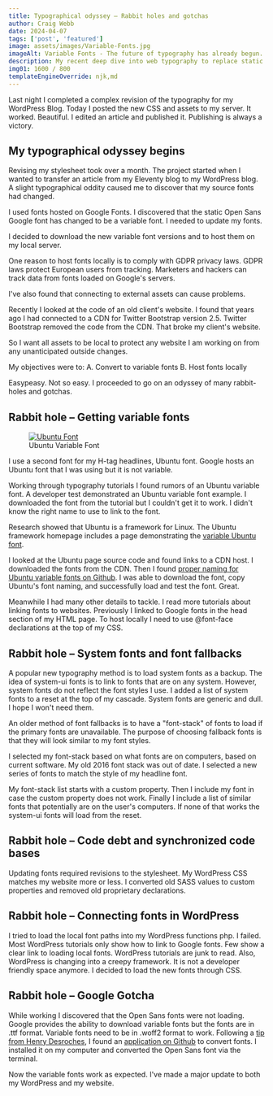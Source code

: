 ```yaml
---
title: Typographical odyssey – Rabbit holes and gotchas
author: Craig Webb
date: 2024-04-07
tags: ['post', 'featured']
image: assets/images/Variable-Fonts.jpg
imageAlt: Variable Fonts - The future of typography has already begun.
description: My recent deep dive into web typography to replace static fonts with variable fonts, replace my font stack, and other details. 
img01: 1600 / 800
templateEngineOverride: njk,md
---
```

Last night I completed a complex revision of the typography for my WordPress Blog. Today I posted the new CSS and assets to my server. It worked. Beautiful. I edited an article and published it. Publishing is always a victory. 

## My typographical odyssey begins

Revising my stylesheet took over a month. The project started when I wanted to transfer an article from my Eleventy blog to my WordPress blog. A slight typographical oddity caused me to discover that my source fonts had changed.

I used fonts hosted on Google Fonts. I discovered that the static Open Sans Google font has changed to be a variable font. I needed to update my fonts.

I decided to download the new variable font versions and to host them on my local server.

One reason to host fonts locally is to comply with GDPR privacy laws. GDPR laws protect European users from tracking. Marketers and hackers can track data from fonts loaded on Google's servers.

I've also found that connecting to external assets can cause problems.

Recently I looked at the code of an old client's website. I found that years ago I had connected to a CDN for Twitter Bootstrap version 2.5. Twitter Bootstrap removed the code from the CDN. That broke my client's website.

So I want all assets to be local to protect any website I am working on from any unanticipated outside changes.

My objectives were to:
A. Convert to variable fonts
B. Host fonts locally

Easypeasy. Not so easy. I proceeded to go on an odyssey of many rabbit-holes and gotchas.

## Rabbit hole – Getting variable fonts

<figure class="left huge">
<a href="{{root}}assets/images/Ubuntu-font.jpeg" title="Ubuntu Font"><image src="{{root}}assets/images/Ubuntu-font.jpeg" style="aspect-ratio: {{img01}};" alt="Ubuntu Font" ></a>
<figcaption>Ubuntu Variable Font</figcaptions>
</figure>

I use a second font for my H-tag headlines, Ubuntu font. Google hosts an Ubuntu font that I was using but it is not variable.

Working through typography tutorials I found rumors of an Ubuntu variable font. A developer test demonstrated an Ubuntu variable font example. I downloaded the font from the tutorial but I couldn't get it to work. I didn't know the right name to use to link to the font.

Research showed that Ubuntu is a framework for Linux. The Ubuntu framework homepage includes a page demonstrating the <a href="https://design.ubuntu.com/font">variable Ubuntu font</a>.  

I looked at the Ubuntu page source code and found links to a CDN host. I downloaded the fonts from the CDN. Then I found <a href="https://github.com/canonical/vanilla-framework/blob/main/scss/_base_fontfaces.scss">proper naming for Ubuntu variable fonts on Github</a>.
I was able to download the font, copy Ubuntu's font naming, and successfully load and test the font. Great. 

Meanwhile I had many other details to tackle. I read more tutorials about linking fonts to websites. Previously I linked to Google fonts in the head section of my HTML page. To host locally I need to use @font-face declarations at the top of my CSS.

## Rabbit hole – System fonts and font fallbacks

A popular new typography method is to load system fonts as a backup. The idea of system-ui fonts is to link to fonts that are on any system. However, system fonts do not reflect the font styles I use. I added a list of system fonts to a reset at the top of my cascade. System fonts are generic and dull. I hope I won't need them.

An older method of font fallbacks is to have a "font-stack" of fonts to load if the primary fonts are unavailable. The purpose of choosing fallback fonts is that they will look similar to my font styles.

I selected my font-stack based on what fonts are on computers, based on current software. My old 2016 font stack was out of date. I selected a new series of fonts to match the style of my headline font.

My font-stack list starts with a custom property. Then I include my font in case the custom property does not work. Finally I include a list of similar fonts that potentially are on the user's computers. If none of that works the system-ui fonts will load from the reset.


## Rabbit hole – Code debt and synchronized code bases

Updating fonts required revisions to the stylesheet. My WordPress CSS matches my website more or less. I converted old SASS values to custom properties and removed old proprietary declarations.

## Rabbit hole – Connecting fonts in WordPress

I tried to load the local font paths into my WordPress functions php. I failed. Most WordPress tutorials only show how to link to Google fonts. Few show a clear link to loading local fonts. WordPress tutorials are junk to read. Also, WordPress is changing into a creepy framework. It is not a developer friendly space anymore. I decided to load the new fonts through CSS.

## Rabbit hole – Google Gotcha

While working I discovered that the Open Sans fonts were not loading. Google provides the ability to download variable fonts but the fonts are in .ttf format. Variable fonts need to be in .woff2 format to work. Following a <a href="https://henry.codes/writing/how-to-convert-variable-ttf-font-files-to-woff2/">tip from Henry Desroches</a>, I found an <a href="https://github.com/google/woff2">application on Github</a> to convert fonts. I installed it on my computer and converted the Open Sans font via the terminal.

Now the variable fonts work as expected. I've made a major update to both my WordPress and my website.

